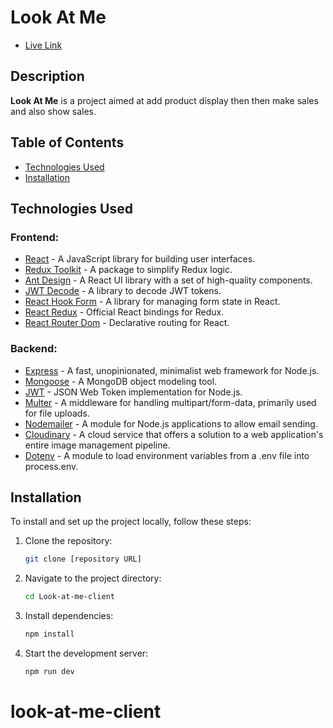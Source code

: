 
# Look At Me
- [Live Link](https://65ffea1cd6876bb32c022add--sweet-cajeta-99b5a4.netlify.app/) 


## Description

**Look At Me** is a project aimed at add product display then then make sales and also show sales. 

## Table of Contents

- [Technologies Used](#technologies-used)
- [Installation](#installation)

## Technologies Used

### Frontend:

- [React](https://reactjs.org/) - A JavaScript library for building user interfaces.
- [Redux Toolkit](https://redux-toolkit.js.org/) - A package to simplify Redux logic.
- [Ant Design](https://ant.design/) - A React UI library with a set of high-quality components.
- [JWT Decode](https://www.npmjs.com/package/jwt-decode) - A library to decode JWT tokens.
- [React Hook Form](https://react-hook-form.com/) - A library for managing form state in React.
- [React Redux](https://react-redux.js.org/) - Official React bindings for Redux.
- [React Router Dom](https://reactrouter.com/web/guides/quick-start) - Declarative routing for React.

### Backend:

- [Express](https://expressjs.com/) - A fast, unopinionated, minimalist web framework for Node.js.
- [Mongoose](https://mongoosejs.com/) - A MongoDB object modeling tool.
- [JWT](https://www.npmjs.com/package/jsonwebtoken) - JSON Web Token implementation for Node.js.
- [Multer](https://www.npmjs.com/package/multer) - A middleware for handling multipart/form-data, primarily used for file uploads.
- [Nodemailer](https://nodemailer.com/about/) - A module for Node.js applications to allow email sending.
- [Cloudinary](https://cloudinary.com/) - A cloud service that offers a solution to a web application's entire image management pipeline.
- [Dotenv](https://www.npmjs.com/package/dotenv) - A module to load environment variables from a .env file into process.env.

## Installation

To install and set up the project locally, follow these steps:

1. Clone the repository:
   ```bash
   git clone [repository URL]
   ```

2. Navigate to the project directory:
   ```bash
   cd Look-at-me-client
   ```

3. Install dependencies:
   ```bash
   npm install
   ```

4. Start the development server:
   ```bash
   npm run dev
   ```

# look-at-me-client
